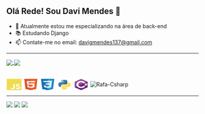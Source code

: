 ## Olá Rede! Sou Davi Mendes 👋

- 🔭 Atualmente estou me especializando na área de back-end
- 📚 Estudando Django
- 📫 Contate-me no email: davigmendes137@gmail.com

<hr>
<a href="https://github.com/DavidaMendes/github-readme-stats">
  <img height=180 align="center" src="https://github-readme-stats.vercel.app/api?username=DavidaMendes&theme=dark" />
</a>
<a href="https://github.com/DavidaMendes/convoychat">  
  <img height=180 align="center" src="https://github-readme-stats.vercel.app/api/top-langs?username=DavidaMendes&layout=compact&langs_count=8&card_width=320&theme=dark" />
</a>
<br>
<br>
 <div style="display: inline_block"><br>
  <img align="center" alt="Rafa-Js" height="30" width="40" src="https://raw.githubusercontent.com/devicons/devicon/master/icons/javascript/javascript-plain.svg">
  <img align="center" alt="Rafa-HTML" height="30" width="40" src="https://raw.githubusercontent.com/devicons/devicon/master/icons/html5/html5-original.svg">
  <img align="center" alt="Rafa-CSS" height="30" width="40" src="https://raw.githubusercontent.com/devicons/devicon/master/icons/css3/css3-original.svg">
  <img align="center" alt="Rafa-Python" height="30" width="40" src="https://raw.githubusercontent.com/devicons/devicon/master/icons/python/python-original.svg">
  <img align="center" alt="Rafa-Csharp" height="30" width="40" src="https://raw.githubusercontent.com/devicons/devicon/master/icons/csharp/csharp-original.svg">
  <img align="center" alt="Rafa-Csharp" height="30" width="40" src="https://cdn.jsdelivr.net/gh/devicons/devicon@latest/icons/django/django-plain.svg" />        
</div>
<hr>
<div>
  <a href="https://instagram.com/dmendes.g" target="_blank"><img src="https://img.shields.io/badge/-Instagram-%23E4405F?style=for-the-badge&logo=instagram&logoColor=white" target="_blank"></a>
  <a href = "mailto:davigmendes137@gmail.com"><img src="https://img.shields.io/badge/-Gmail-%23333?style=for-the-badge&logo=gmail&logoColor=white" target="_blank"></a>
  <a href="https://www.linkedin.com/in/davi-mendes-1b0763231" target="_blank"><img src="https://img.shields.io/badge/-LinkedIn-%230077B5?style=for-the-badge&logo=linkedin&logoColor=white" target="_blank"></a> 
</div>
